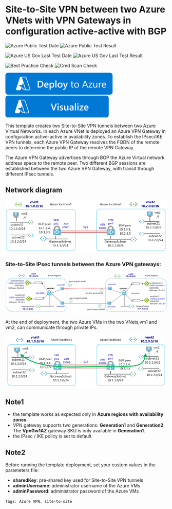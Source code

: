 # Site-to-Site VPN between two Azure VNets with VPN Gateways in configuration active-active with BGP

![Azure Public Test Date](https://azurequickstartsservice.blob.core.windows.net/badges/quickstarts/microsoft.network/site-to-site-vpn-fqdn-bgp/PublicLastTestDate.svg)
![Azure Public Test Result](https://azurequickstartsservice.blob.core.windows.net/badges/quickstarts/microsoft.network/site-to-site-vpn-fqdn-bgp/PublicDeployment.svg)

![Azure US Gov Last Test Date](https://azurequickstartsservice.blob.core.windows.net/badges/quickstarts/microsoft.network/site-to-site-vpn-fqdn-bgp/FairfaxLastTestDate.svg)
![Azure US Gov Last Test Result](https://azurequickstartsservice.blob.core.windows.net/badges/quickstarts/microsoft.network/site-to-site-vpn-fqdn-bgp/FairfaxDeployment.svg)

![Best Practice Check](https://azurequickstartsservice.blob.core.windows.net/badges/quickstarts/microsoft.network/site-to-site-vpn-fqdn-bgp/BestPracticeResult.svg)
![Cred Scan Check](https://azurequickstartsservice.blob.core.windows.net/badges/quickstarts/microsoft.network/site-to-site-vpn-fqdn-bgp/CredScanResult.svg)

[![Deploy To Azure](https://raw.githubusercontent.com/Azure/azure-quickstart-templates/master/1-CONTRIBUTION-GUIDE/images/deploytoazure.svg?sanitize=true)](https://portal.azure.com/#create/Microsoft.Template/uri/https%3A%2F%2Fraw.githubusercontent.com%2FAzure%2Fazure-quickstart-templates%2Fmaster%2Fquickstarts%2Fmicrosoft.network%2Fsite-to-site-vpn-fqdn-bgp%2Fazuredeploy.json)  [![Visualize](https://raw.githubusercontent.com/Azure/azure-quickstart-templates/master/1-CONTRIBUTION-GUIDE/images/visualizebutton.svg?sanitize=true)](http://armviz.io/#/?load=https%3A%2F%2Fraw.githubusercontent.com%2FAzure%2Fazure-quickstart-templates%2Fmaster%2Fquickstarts%2Fmicrosoft.network%2Fsite-to-site-vpn-fqdn-bgp%2Fazuredeploy.json)


This template creates two Site-to-Site VPN tunnels between two Azure Virtual Networks. In each Azure VNet is deployed an Azure VPN Gateway in configuration active-active in availability zones. To establish the IPsec/IKE VPN tunnels, each Azure VPN Gateway resolves the FQDN of the remote peers to determine the public IP of the remote VPN Gateway.

The Azure VPN Gateway advertises through BGP the Azure Virtual network address space to the remote peer. Two different BGP sessions are established between the two Azure VPN Gateway, with transit through different IPsec tunnels.

## Network diagram

[![1]][1]

### Site-to-Site IPsec tunnels between the Azure VPN gateways:

[![2]][2]

At the end of deployment, the two Azure VMs in the two VNets,vm1 and vm2, can communicate through private IPs. 

[![3]][3]

## Note1 
- the template works as expected only in **Azure regions with availability zones**.
- VPN gateway supports two generations: **Generation1** and **Generation2**. The **VpnGw1AZ** gateway SKU is only available in **Generation1**.
- the IPsec / IKE policy is set to default


## Note2 
Before running the template deployment, set your custom values in the parameters file: 
- **sharedKey**: pre-shared key used for Site-to-Site VPN tunnels
- **adminUsername**: administrator username of the Azure VMs 
- **adminPassword**: administrator password of the Azure VMs




`Tags: Azure VPN, site-to-site`

<!--Image References-->

[1]: ./images/1.png "network diagram"
[2]: ./images/2.png "Azure VPN Gateways"
[3]: ./images/3.png "communication between VMs"

<!--Link References-->


